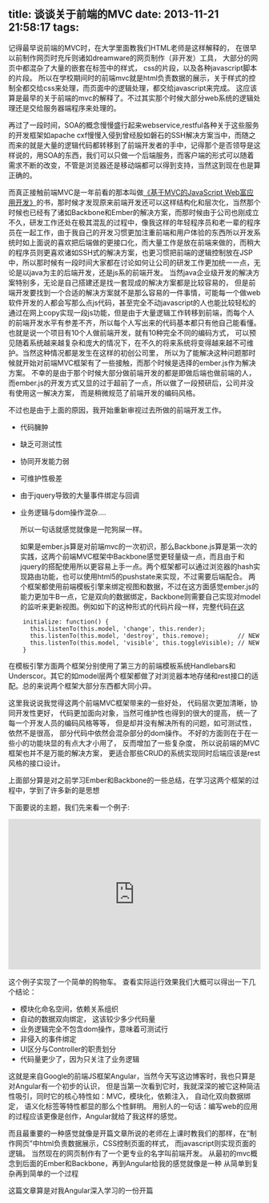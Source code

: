 title: 谈谈关于前端的MVC 
date: 2013-11-21 21:58:17
tags:
---

  记得最早说前端的MVC时，在大学里面教我们HTML老师是这样解释的， 在很早以前制作网页时充斥则诸如dreamware的网页制作（非开发）工具， 大部分的网页中都混杂了大量的嵌套在标签中的样式， css的片段，以及各种javascript脚本的片段。 所以在学校期间时的前端mvc就是html负责数据的展示，关于样式的控制全都交给css来处理，而页面中的逻辑处理，都交给javascript来完成。 这应该算是最早的关于前端的mvc的解释了。不过其实那个时候大部分web系统的逻辑处理还是交给服务器端程序来处理的。

 再过了一段时间，SOA的概念慢慢盛行起来webservice,restful各种关于这些服务的开发框架如apache cxf慢慢入侵到曾经股如磐石的SSH解决方案当中，而随之而来的就是大量的逻辑代码都转移到了前端开发者的手中，记得那个是否领导是这样说的，用SOA的东西，我们可以只做一个后端服务，而客户端的形式可以随着需求不断的改变，不管是浏览器还是移动端都可以得到支持，当然这到现在也是算正确的。

  而真正接触前端MVC是一年前看的那本叫做[《基于MVC的JavaScript Web富应用开发》](http://book.douban.com/subject/10733304/)的书，那时候才发现原来前端开发还可以这样结构化和层次化，当然那个时候也已经有了诸如Backbone和Ember的解决方案，而那时候由于公司也刚成立不久，研发工作还处在极其混乱的过程中，像我这样的年轻程序员和老一辈的程序员在一起工作，由于我自己的开发习惯更加注重前端和用户体验的东西所以开发系统时如上面说的喜欢把后端做的更接口化，而大量工作是放在前端来做的，而稍大的程序员则更喜欢诸如SSH式的解决方案，也更习惯把前端的逻辑控制放在JSP中，所以那时候有一段时间大家都在讨论如何让公司的研发工作更加统一一点，无论是以java为主的后端开发，还是js系的前端开发。 当然java企业级开发的解决方案特别多，无论是自己搭建还是找一套现成的解决方案都是比较容易的， 但是前端开发要找到一个合适的解决方案就不是那么容易的一件事情，可能每一个做web软件开发的人都会写那么点js代码，甚至完全不动javascript的人也能比较轻松的通过在网上copy实现一段js功能，但是由于大量逻辑工作转移到前端，而每个人的前端开发水平有参差不齐，所以每个人写出来的代码基本都只有他自己能看懂。 也就是说一个项目有10个人做前端开发，就有10种完全不同的编码方式， 可以预见随着系统越来越复杂和庞大的情况下，在不久的将来系统将变得越来越不可维护。当然这种情况都是发生在这样的初创公司里， 所以为了能解决这种问题那时候就开始对前端MVC框架有了一些接触，而那个时候是选择的ember.js作为解决方案。 不幸的是由于那个时候大部分做前端开发的都是即做后端也做前端的人， 而ember.js的开发方式又显的过于超前了一点，所以做了一段预研后，公司并没有使用这一解决方案， 而是稍微规范了前端开发的编码风格。

  不过也是由于上面的原因，我开始重新审视过去所做的前端开发工作。

* 代码臃肿
* 缺乏可测试性
* 协同开发能力弱
* 可维护性极差
* 由于jquery导致的大量事件绑定与回调
* 业务逻辑与dom操作混杂....


  所以一句话就感觉就像是一陀狗屎一样。


  如果是ember.js算是对前端mvc的一次初识，那么Backbone.js算是第一次的实践，这两个前端MVC框架中Backbone感觉更轻量级一点，而且由于和jquery的搭配使用所以更容易上手一点。两个框架都可以通过浏览器的hash实现路由功能，也可以使用html5的pushstate来实现，不过需要后端配合。 两个框架都使用前端模板引擎来绑定视图和数据，不过在这方面感觉ember.js的能力更加牛B一点，它是双向的数据绑定，Backbone则需要自己实现对model的监听来更新视图。例如如下的这种形式的代码片段一样，完整代码[在这](https://github.com/yunlzheng/backbone-sample/blob/master/static/js/views/todos.js)

```
    initialize: function() {
      this.listenTo(this.model, 'change', this.render);
      this.listenTo(this.model, 'destroy', this.remove);        // NEW
      this.listenTo(this.model, 'visible', this.toggleVisible); // NEW
    }

```

在模板引擎方面两个框架分别使用了第三方的前端模板系统Handlebars和Underscor。其它的如model层两个框架都做了对浏览器本地存储和rest接口的适配。总的来说两个框架大部分东西都大同小异。

这里我说说我觉得这两个前端MVC框架带来的一些好处， 代码层次更加清晰，协同开发性更好， 代码更加面向对象，当然可维护性也得到的很大的提高， 统一了每一个开发人员的编码风格等等， 但是却并没有解决所有的问题，如可测试性，依然不是很高， 部分代码中依然会混杂部分的dom操作。 不好的方面则在于在一些小的功能块显的有点大才小用了， 反而增加了一些复杂度， 所以说前端的MVC框架也并不是万能的解决方案， 更适合那些CRUD的系统实现同时后端应该是rest风格的接口设计。

上面部分算是对之前学习Ember和Backbone的一些总结，在学习这两个框架的过程中，学到了许多新的是思想


下面要说的主题，我们先来看一个例子:

<iframe width="100%" height="300" src="http://jsfiddle.net/yunlzheng/8N64v/embedded/" allowfullscreen="allowfullscreen" frameborder="0"></iframe>

这个例子实现了一个简单的购物车。 查看实际运行效果我们大概可以得出一下几个结论：

* 模块化命名空间，依赖关系组织
* 自动的数据双向绑定， 这该较少多少代码量
* 业务逻辑完全不包含dom操作，意味着可测试行
* 非侵入的事件绑定
* UI区分与Controller的职责划分
* 代码量更少了，因为只关注了业务逻辑

这就是来自Google的前端JS框架Angular，当然今天写这边博客时，我也只算是对Angular有一个初步的认识， 但是当第一次看到它时，我就深深的被它这种简洁性吸引，同时它的核心特性如：MVC，模块化，依赖注入， 自动化双向数据绑定， 语义化标签等特性都显的那么个性鲜明。 用别人的一句话：编写web的应用的过程应该更像是创作，Angular就给了我这样的感觉。

而且最重要的一种感觉就像是开篇文章所说的老师在上课时教我们的那样，在“制作网页”中html负责数据展示，CSS控制页面的样式， 而javascript则实现页面的逻辑。 当然现在的网页制作有了一个更专业的名字叫前端开发。 从最初的mvc概念到后面的Ember和Backbone，再到Angular给我的感觉就像是一种 从简单到复杂再到简单的一个过程 

这篇文章算是对我Angular深入学习的一份开篇
